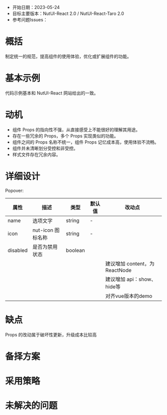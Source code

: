 - 开始日期：2023-05-24
- 目标主要版本：NutUI-React 2.0 / NutUI-React-Taro 2.0
- 参考问题Issues：

# 概括

制定统一的规范，提高组件的使用体验，优化或扩展组件的功能。


# 基本示例

代码示例基本和 NutUI-React 网站给出的一致。


# 动机

- 组件 Props 的指向性不强，从直接感受上不能很好的理解其用途。
- 存在一些冗余的 Props，多个 Props 实现类似的功能。
- 组件之间的 Props 名称不统一，组件 Props 记忆成本高，使用体验不流畅。
- 组件并未清晰划分受控和非受控。
- 样式文件存在冗余内容。


# 详细设计


Popover:

| 属性 | 描述 | 类型 | 默认值 | 改动点 |
| --- | --- | --- | --- | --- |
| name | 选项文字 | string | - |  |
| icon | nut-icon 图标名称 | string | - |  |
| disabled | 是否为禁用状态 | boolean |  |  |
|  |  |  |  | 建议增加 content，为ReactNode |
|  |  |  |  | 建议增加 api：show、hide等 |
|  |  |  |  | 对齐vue版本的demo |


# 缺点

Props 的改动属于破坏性更新，升级成本比较高

# 备择方案


# 采用策略


# 未解决的问题

